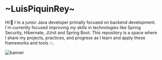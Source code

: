 # ~LuisPiquinRey~
Hi!👋 I´m a junior Java developer primally focused on backend development. I´m currently focused improving my skills in technologies like Spring Security, Hibernate, JUnit and Spring Boot. This repository is a space where I share my projects, practices, and progress as I learn and apply these frameworks and tools 💥.

![banner](https://github.com/user-attachments/assets/8319050c-54fc-4527-98c5-a55ab8696174)

